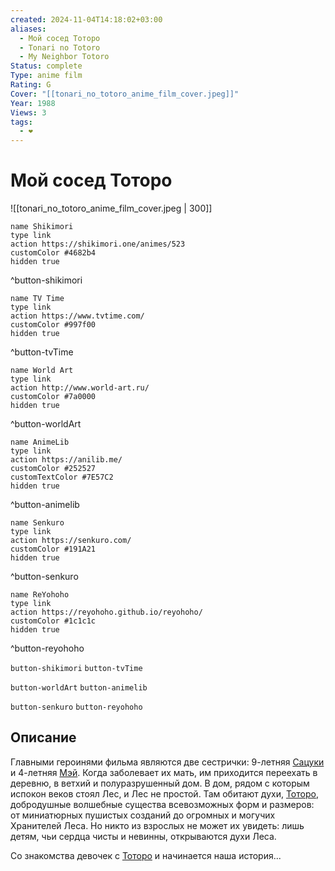 ```yaml
---
created: 2024-11-04T14:18:02+03:00
aliases:
  - Мой сосед Тоторо
  - Tonari no Totoro
  - My Neighbor Totoro
Status: complete
Type: anime film
Rating: G
Cover: "[[tonari_no_totoro_anime_film_cover.jpeg]]"
Year: 1988
Views: 3
tags:
  - ❤
---
```


# Мой сосед Тоторо

![[tonari_no_totoro_anime_film_cover.jpeg | 300]]

```button
name Shikimori
type link
action https://shikimori.one/animes/523
customColor #4682b4
hidden true
```
^button-shikimori

```button
name TV Time
type link
action https://www.tvtime.com/
customColor #997f00
hidden true
```
^button-tvTime

```button
name World Art
type link
action http://www.world-art.ru/
customColor #7a0000
hidden true
```
^button-worldArt

```button
name AnimeLib
type link
action https://anilib.me/
customColor #252527
customTextColor #7E57C2
hidden true
```
^button-animelib

```button
name Senkuro
type link
action https://senkuro.com/
customColor #191A21
hidden true
```
^button-senkuro

```button
name ReYohoho
type link
action https://reyohoho.github.io/reyohoho/
customColor #1c1c1c
hidden true
```
^button-reyohoho

`button-shikimori` `button-tvTime`

`button-worldArt` `button-animelib`

`button-senkuro` `button-reyohoho`

## Описание

Главными героинями фильма являются две сестрички: 9-летняя [Сацуки](https://shikimori.one/characters/267-satsuki-kusakabe) и 4-летняя [Мэй](https://shikimori.one/characters/268-mei-kusakabe). Когда заболевает их мать, им приходится переехать в деревню, в ветхий и полуразрушенный дом. В дом, рядом с которым испокон веков стоял Лес, и Лес не простой. Там обитают духи, [Тоторо](https://shikimori.one/characters/269-totoro), добродушные волшебные существа всевозможных форм и размеров: от миниатюрных пушистых созданий до огромных и могучих Хранителей Леса. Но никто из взрослых не может их увидеть: лишь детям, чьи сердца чисты и невинны, открываются духи Леса.

Со знакомства девочек с [Тоторо](https://shikimori.one/characters/269-totoro) и начинается наша история...
